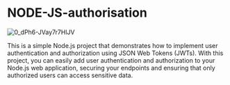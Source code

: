 # NODE-JS-authorisation

![0_dPh6-JVay7r7HlJV](https://user-images.githubusercontent.com/30796513/224530583-863a7207-164b-4a93-b973-8a38f35dea12.jpg)

This is a simple Node.js project that demonstrates how to implement user authentication and authorization using JSON Web Tokens (JWTs). With this project, you can easily add user authentication and authorization to your Node.js web application, securing your endpoints and ensuring that only authorized users can access sensitive data.
